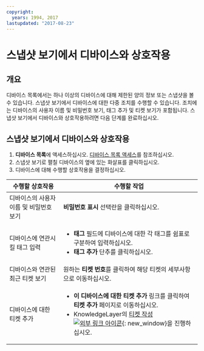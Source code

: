 ```yaml
---
copyright:
  years: 1994, 2017
lastupdated: "2017-08-23"
---
```


# 스냅샷 보기에서 디바이스와 상호작용

## 개요

디바이스 목록에서는 하나 이상의 디바이스에 대해 제한된 양의 정보 또는 스냅샷을 볼 수 있습니다. 스냅샷 보기에서 디바이스에 대한 다중 조치를 수행할 수 있습니다. 조치에는 디바이스의 사용자 이름 및 비밀번호 보기, 태그 추가 및 티켓 보기가 포함됩니다. 스냅샷 보기에서 디바이스와 상호작용하려면 다음 단계를 완료하십시오.

## 스냅샷 보기에서 디바이스와 상호작용

1. **디바이스 목록**에 액세스하십시오. [디바이스 목록 액세스](vsi_managing.html)를 참조하십시오.
2. 스냅샷 보기로 펼칠 디바이스의 옆에 있는 화살표를 클릭하십시오. 
3. 디바이스에 대해 수행할 상호작용을 결정하십시오. 

|수행할 상호작용        |수행할 작업|
|---|---|
|디바이스의 사용자 이름 및 비밀번호 보기|**비밀번호 표시** 선택란을 클릭하십시오. |
|디바이스에 연관시킬 태그 입력|<ul><li>**태그** 필드에 디바이스에 대한 각 태그를 쉼표로 구분하여 입력하십시오. </li><li>**태그 추가** 단추를 클릭하십시오. </li></ul>|
|디바이스와 연관된 최근 티켓 보기|원하는 **티켓 번호**를 클릭하여 해당 티켓의 세부사항으로 이동하십시오. |
|디바이스에 대한 티켓 추가|<ul><li>**이 디바이스에 대한 티켓 추가** 링크를 클릭하여 **티켓 추가** 페이지로 이동하십시오. </li><li>KnowledgeLayer의 [티켓 작성 ![외부 링크 아이콘](../icons/launch-glyph.svg "외부 링크 아이콘")](https://knowledgelayer.softlayer.com/pt-br/procedure/create-ticket){: new_window}을 진행하십시오. </li></ul>|
